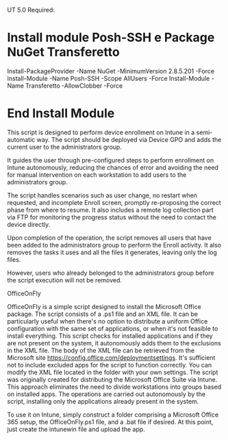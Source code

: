 UT 5.0
Required:
# Install module Posh-SSH e Package NuGet Transferetto
Install-PackageProvider -Name NuGet -MinimumVersion 2.8.5.201 -Force
Install-Module -Name Posh-SSH -Scope AllUsers -Force
Install-Module -Name Transferetto -AllowClobber -Force
# End Install Module 

This script is designed to perform device enrollment on Intune in a semi-automatic way. 
The script should be deployed via Device GPO and adds the current user to the administrators group. 

It guides the user through pre-configured steps to perform enrollment on Intune autonomously, reducing the chances of error and avoiding the need for manual intervention on each workstation to add users to the administrators group.

The script handles scenarios such as user change, no restart when requested, and incomplete Enroll screen, promptly re-proposing the correct phase from where to resume. It also includes a remote log collection part via FTP for monitoring the progress status without the need to contact the device directly.

Upon completion of the operation, the script removes all users that have been added to the administrators group to perform the Enroll activity. It also removes the tasks it uses and all the files it generates, leaving only the log files. 

However, users who already belonged to the administrators group before the script execution will not be removed.

OfficeOnFly

OfficeOnFly is a simple script designed to install the Microsoft Office package. 
The script consists of a .ps1 file and an XML file. It can be particularly useful when there's no option to distribute a uniform Office configuration with the same set of applications, or when it's not feasible to install everything. 
This script checks for installed applications and if they are not present on the system, it autonomously adds them to the exclusions in the XML file. 
The body of the XML file can be retrieved from the Microsoft site https://config.office.com/deploymentsettings.
It's sufficient not to include excluded apps for the script to function correctly. You can modify the XML file located in the folder with your own settings.
The script was originally created for distributing the Microsoft Office Suite via Intune. 
This approach eliminates the need to divide workstations into groups based on installed apps. 
The operations are carried out autonomously by the script, installing only the applications already present in the system.
     
To use it on Intune, simply construct a folder comprising a Microsoft Office 365 setup, the OfficeOnFly.ps1 file, and a .bat file if desired.
At this point, just create the intunewin file and upload the app.
